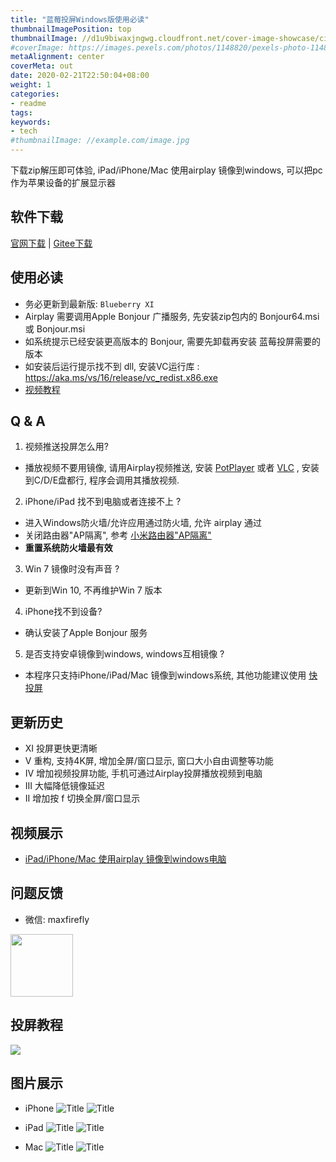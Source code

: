 ```yaml
---
title: "蓝莓投屏Windows版使用必读"
thumbnailImagePosition: top
thumbnailImage: //d1u9biwaxjngwg.cloudfront.net/cover-image-showcase/city-750.jpg
#coverImage: https://images.pexels.com/photos/1148820/pexels-photo-1148820.jpeg?auto=compress&cs=tinysrgb&dpr=2&h=650&w=940
metaAlignment: center
coverMeta: out
date: 2020-02-21T22:50:04+08:00
weight: 1
categories:
- readme
tags:
keywords:
- tech
#thumbnailImage: //example.com/image.jpg
---
```


<!--more-->

下载zip解压即可体验, iPad/iPhone/Mac 使用airplay 镜像到windows, 可以把pc 作为苹果设备的扩展显示器
## 软件下载

[官网下载](https://wwr.lanzoui.com/lanmeipc)  | [Gitee下载](https://gitee.com/halo-x/Airplay-SDK/tree/master/windows-receiver)   

## 使用必读
- 务必更新到最新版: `Blueberry XI`
- Airplay 需要调用Apple Bonjour 广播服务, 先安装zip包内的 Bonjour64.msi 或 Bonjour.msi 
- 如系统提示已经安装更高版本的 Bonjour, 需要先卸载再安装 蓝莓投屏需要的版本
- 如安装后运行提示找不到 dll, 安装VC运行库 : https://aka.ms/vs/16/release/vc_redist.x86.exe
- [视频教程](https://www.bilibili.com/video/BV19o4y1y7ZK/) 


## Q & A
1. 视频推送投屏怎么用?
- 播放视频不要用镜像, 请用Airplay视频推送, 安装 [PotPlayer](https://daumpotplayer.com/download/) 或者 [VLC](https://www.videolan.org/vlc/) , 安装到C/D/E盘都行, 程序会调用其播放视频.   
2. iPhone/iPad 找不到电脑或者连接不上 ?  
- 进入Windows防火墙/允许应用通过防火墙, 允许 airplay 通过
- 关闭路由器"AP隔离", 参考 [小米路由器"AP隔离"](https://zhuanlan.zhihu.com/p/59276468)
- **重置系统防火墙最有效**
3. Win 7 镜像时没有声音 ?
- 更新到Win 10, 不再维护Win 7 版本
4. iPhone找不到设备?
- 确认安装了Apple Bonjour 服务
5. 是否支持安卓镜像到windows, windows互相镜像 ?
- 本程序只支持iPhone/iPad/Mac 镜像到windows系统, 其他功能建议使用 [快投屏](http://kuaitouping.com)
 

## 更新历史
- XI 投屏更快更清晰
- V 重构, 支持4K屏, 增加全屏/窗口显示, 窗口大小自由调整等功能
- IV 增加视频投屏功能, 手机可通过Airplay投屏播放视频到电脑
- III 大幅降低镜像延迟
- II 增加按 f 切换全屏/窗口显示

## 视频展示
- [iPad/iPhone/Mac 使用airplay 镜像到windows电脑](https://www.bilibili.com/video/av90577703)

## 问题反馈
- 微信: maxfirefly
<img src="http://deeprd.com/docs/img/qrcode.png?raw=true" width="100" height="100">

## 投屏教程
![ ](http://deeprd.com/docs/img/cast.jpg?raw=true "Title")

## 图片展示
- iPhone
![](http://deeprd.com/docs/img/win3.png?raw=true "Title") 
![](http://deeprd.com/docs/img/win2.png?raw=true "Title") 

- iPad
![](http://deeprd.com/docs/img/win1.png?raw=true "Title") 
![](http://deeprd.com/docs/img/win5.png?raw=true "Title") 

- Mac
![](http://deeprd.com/docs/img/win4.png?raw=true "Title") 
![](http://deeprd.com/docs/img/win2.jpg?raw=true "Title") 
